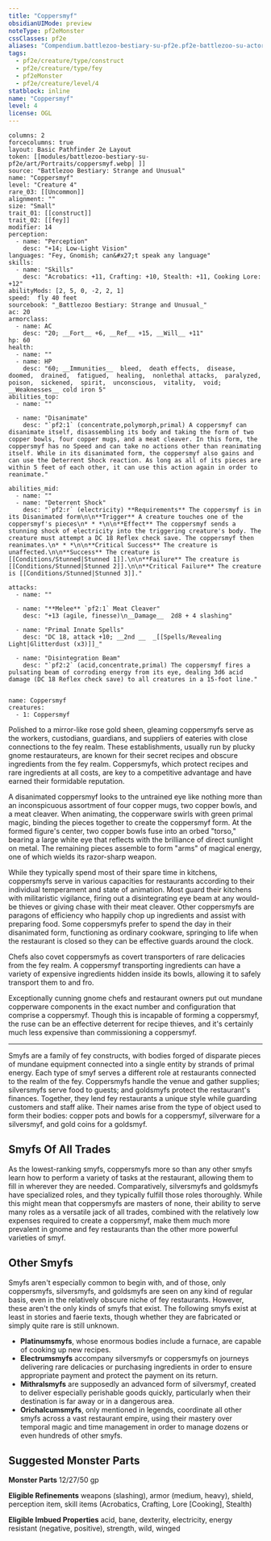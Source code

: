 ```yaml
---
title: "Coppersmyf"
obsidianUIMode: preview
noteType: pf2eMonster
cssClasses: pf2e
aliases: "Compendium.battlezoo-bestiary-su-pf2e.pf2e-battlezoo-su-actors.Actor.Es7DJ3yquVroSIWF" 
tags:
  - pf2e/creature/type/construct
  - pf2e/creature/type/fey
  - pf2eMonster
  - pf2e/creature/level/4
statblock: inline
name: "Coppersmyf"
level: 4
license: OGL
---
```


```statblock
columns: 2
forcecolumns: true
layout: Basic Pathfinder 2e Layout
token: [[modules/battlezoo-bestiary-su-pf2e/art/Portraits/coppersmyf.webp| ]]
source: "Battlezoo Bestiary: Strange and Unusual"
name: "Coppersmyf"
level: "Creature 4"
rare_03: [[Uncommon]]
alignment: ""
size: "Small"
trait_01: [[construct]]
trait_02: [[fey]]
modifier: 14
perception:
  - name: "Perception"
    desc: "+14; Low-Light Vision"
languages: "Fey, Gnomish; can&#x27;t speak any language"
skills:
  - name: "Skills"
    desc: "Acrobatics: +11, Crafting: +10, Stealth: +11, Cooking Lore: +12"
abilityMods: [2, 5, 0, -2, 2, 1]
speed:  fly 40 feet
sourcebook: "_Battlezoo Bestiary: Strange and Unusual_"
ac: 20
armorclass:
  - name: AC
    desc: "20; __Fort__ +6, __Ref__ +15, __Will__ +11"
hp: 60
health:
  - name: ""
  - name: HP
    desc: "60; __Immunities__  bleed,  death effects,  disease,  doomed,  drained,  fatigued,  healing,  nonlethal attacks,  paralyzed,  poison,  sickened,  spirit,  unconscious,  vitality,  void; __Weaknesses__ cold iron 5"
abilities_top:
  - name: ""

  - name: "Disanimate"
    desc: "`pf2:1` (concentrate,polymorph,primal) A coppersmyf can disanimate itself, disassembling its body and taking the form of two copper bowls, four copper mugs, and a meat cleaver. In this form, the coppersmyf has no Speed and can take no actions other than reanimating itself. While in its disanimated form, the coppersmyf also gains and can use the Deterrent Shock reaction. As long as all of its pieces are within 5 feet of each other, it can use this action again in order to reanimate."

abilities_mid:
  - name: ""
  - name: "Deterrent Shock"
    desc: "`pf2:r` (electricity) **Requirements** The coppersmyf is in its Disanimated form\n\n**Trigger** A creature touches one of the coppersmyf's pieces\n* * *\n\n**Effect** The coppersmyf sends a stunning shock of electricity into the triggering creature's body. The creature must attempt a DC 18 Reflex check save. The coppersmyf then reanimates.\n* * *\n\n**Critical Success** The creature is unaffected.\n\n**Success** The creature is [[Conditions/Stunned|Stunned 1]].\n\n**Failure** The creature is [[Conditions/Stunned|Stunned 2]].\n\n**Critical Failure** The creature is [[Conditions/Stunned|Stunned 3]]."

attacks:
  - name: ""

  - name: "**Melee** `pf2:1` Meat Cleaver"
    desc: "+13 (agile, finesse)\n__Damage__  2d8 + 4 slashing"

  - name: "Primal Innate Spells"
    desc: "DC 18, attack +10; __2nd __  _[[Spells/Revealing Light|Glitterdust (x3)]]_"

  - name: "Disintegration Beam"
    desc: "`pf2:2` (acid,concentrate,primal) The coppersmyf fires a pulsating beam of corroding energy from its eye, dealing 3d6 acid damage (DC 18 Reflex check save) to all creatures in a 15-foot line."
 
```

```encounter-table
name: Coppersmyf
creatures:
  - 1: Coppersmyf
```



Polished to a mirror-like rose gold sheen, gleaming coppersmyfs serve as the workers, custodians, guardians, and suppliers of eateries with close connections to the fey realm. These establishments, usually run by plucky gnome restaurateurs, are known for their secret recipes and obscure ingredients from the fey realm. Coppersmyfs, which protect recipes and rare ingredients at all costs, are key to a competitive advantage and have earned their formidable reputation.

A disanimated coppersmyf looks to the untrained eye like nothing more than an inconspicuous assortment of four copper mugs, two copper bowls, and a meat cleaver. When animating, the copperware swirls with green primal magic, binding the pieces together to create the coppersmyf form. At the formed figure's center, two copper bowls fuse into an orbed "torso," bearing a large white eye that reflects with the brilliance of direct sunlight on metal. The remaining pieces assemble to form "arms" of magical energy, one of which wields its razor-sharp weapon.

While they typically spend most of their spare time in kitchens, coppersmyfs serve in various capacities for restaurants according to their individual temperament and state of animation. Most guard their kitchens with militaristic vigilance, firing out a disintegrating eye beam at any would-be thieves or giving chase with their meat cleaver. Other coppersmyfs are paragons of efficiency who happily chop up ingredients and assist with preparing food. Some coppersmyfs prefer to spend the day in their disanimated form, functioning as ordinary cookware, springing to life when the restaurant is closed so they can be effective guards around the clock.

Chefs also covet coppersmyfs as covert transporters of rare delicacies from the fey realm. A coppersmyf transporting ingredients can have a variety of expensive ingredients hidden inside its bowls, allowing it to safely transport them to and fro.

Exceptionally cunning gnome chefs and restaurant owners put out mundane copperware components in the exact number and configuration that comprise a coppersmyf. Though this is incapable of forming a coppersmyf, the ruse can be an effective deterrent for recipe thieves, and it's certainly much less expensive than commissioning a coppersmyf.

* * *

Smyfs are a family of fey constructs, with bodies forged of disparate pieces of mundane equipment connected into a single entity by strands of primal energy. Each type of smyf serves a different role at restaurants connected to the realm of the fey. Coppersmyfs handle the venue and gather supplies; silversmyfs serve food to guests; and goldsmyfs protect the restaurant's finances. Together, they lend fey restaurants a unique style while guarding customers and staff alike. Their names arise from the type of object used to form their bodies: copper pots and bowls for a coppersmyf, silverware for a silversmyf, and gold coins for a goldsmyf.

## Smyfs Of All Trades

As the lowest-ranking smyfs, coppersmyfs more so than any other smyfs learn how to perform a variety of tasks at the restaurant, allowing them to fill in wherever they are needed. Comparatively, silversmyfs and goldsmyfs have specialized roles, and they typically fulfill those roles thoroughly. While this might mean that coppersmyfs are masters of none, their ability to serve many roles as a versatile jack of all trades, combined with the relatively low expenses required to create a coppersmyf, make them much more prevalent in gnome and fey restaurants than the other more powerful varieties of smyf.

## Other Smyfs

Smyfs aren't especially common to begin with, and of those, only coppersmyfs, silversmyfs, and goldsmyfs are seen on any kind of regular basis, even in the relatively obscure niche of fey restaurants. However, these aren't the only kinds of smyfs that exist. The following smyfs exist at least in stories and faerie texts, though whether they are fabricated or simply quite rare is still unknown.

*   **Platinumsmyfs**, whose enormous bodies include a furnace, are capable of cooking up new recipes.
*   **Electrumsmyfs** accompany silversmyfs or coppersmyfs on journeys delivering rare delicacies or purchasing ingredients in order to ensure appropriate payment and protect the payment on its return.
*   **Mithralsmyfs** are supposedly an advanced form of silversmyf, created to deliver especially perishable goods quickly, particularly when their destination is far away or in a dangerous area.
*   **Orichalcumsmyfs**, only mentioned in legends, coordinate all other smyfs across a vast restaurant empire, using their mastery over temporal magic and time management in order to manage dozens or even hundreds of other smyfs.

## Suggested Monster Parts

**Monster Parts** 12/27/50 gp

**Eligible Refinements** weapons (slashing), armor (medium, heavy), shield, perception item, skill items (Acrobatics, Crafting, Lore \[Cooking\], Stealth)

**Eligible Imbued Properties** acid, bane, dexterity, electricity, energy resistant (negative, positive), strength, wild, winged
